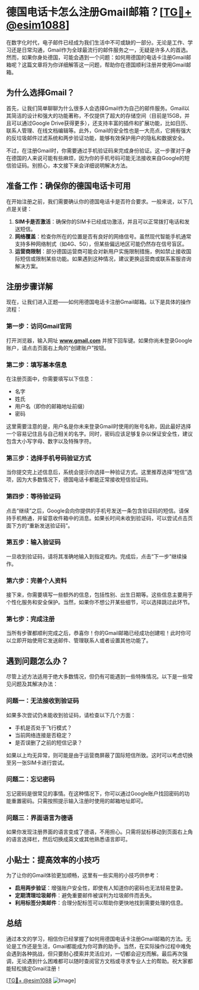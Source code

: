 # 德国电话卡怎么注册Gmail邮箱？[[TG💪+ @esim1088](https://t.me/s/esim1088)]

在数字化时代，电子邮件已经成为我们生活中不可或缺的一部分。无论是工作、学习还是日常沟通，Gmail作为全球最流行的邮件服务之一，无疑是许多人的首选。然而，如果你身处德国，可能会遇到一个问题：如何用德国的电话卡注册Gmail邮箱呢？这篇文章将为你详细解答这一问题，帮助你在德国顺利注册并使用Gmail邮箱。

## 为什么选择Gmail？

首先，让我们简单聊聊为什么很多人会选择Gmail作为自己的邮件服务。Gmail以其简洁的设计和强大的功能著称，不仅提供了超大的存储空间（目前是15GB，并且可以通过Google Drive获得更多），还支持丰富的插件和扩展功能，比如日历、联系人管理、在线文档编辑等。此外，Gmail的安全性也是一大亮点，它拥有强大的反垃圾邮件过滤系统和两步验证功能，能够有效保护用户的隐私和数据安全。

不过，在注册Gmail时，你需要通过手机验证码来完成身份验证。这一步骤对于身在德国的人来说可能有些麻烦，因为你的手机号码可能无法接收来自Google的短信验证码。别担心，本文接下来会详细说明解决方法。

## 准备工作：确保你的德国电话卡可用

在开始注册之前，我们需要确认你的德国电话卡是否符合要求。一般来说，以下几点是关键：

1. **SIM卡是否激活**：确保你的SIM卡已经成功激活，并且可以正常拨打电话和发送短信。
2. **网络覆盖**：检查你所在的位置是否有良好的网络信号。虽然现代智能手机通常支持多种网络制式（如4G、5G），但某些偏远地区可能仍然存在信号盲区。
3. **运营商限制**：部分德国运营商可能会对新用户实施限制措施，例如禁止接收国际短信或限制某些功能。如果遇到这种情况，建议更换运营商或联系客服咨询解决方案。

## 注册步骤详解

现在，让我们进入正题——如何用德国电话卡注册Gmail邮箱。以下是具体的操作流程：

### 第一步：访问Gmail官网

打开浏览器，输入网址 **www.gmail.com** 并按下回车键。如果你尚未登录Google账户，请点击页面右上角的“创建账户”按钮。

### 第二步：填写基本信息

在注册页面中，你需要填写以下信息：
- 名字
- 姓氏
- 用户名（即你的邮箱地址前缀）
- 密码

这里需要注意的是，用户名是你未来登录Gmail时使用的账号名称，因此最好选择一个容易记住且与自己相关的名字。同时，密码应该足够复杂以保证安全性，建议包含大小写字母、数字以及特殊字符。

### 第三步：选择手机号码验证方式

当你提交完上述信息后，系统会提示你选择一种验证方式。这里推荐选择“短信”选项，因为大多数情况下，德国电话卡都能正常接收短信验证码。

### 第四步：等待验证码

点击“继续”之后，Google会向你提供的手机号发送一条包含验证码的短信。请保持手机畅通，并留意收件箱中的消息。如果长时间未收到验证码，可以尝试点击页面下方的“重新发送验证码”。

### 第五步：输入验证码

一旦收到验证码，请将其准确地输入到指定框内。完成后，点击“下一步”继续操作。

### 第六步：完善个人资料

接下来，你需要填写一些额外的信息，包括性别、出生日期等。这些信息主要用于个性化服务和安全保护。当然，如果你不想公开某些细节，可以选择跳过此环节。

### 第七步：完成注册

当所有步骤都顺利完成之后，恭喜你！你的Gmail邮箱已经成功创建啦！此时你可以立即开始使用它发送邮件、管理联系人或者设置其他功能了。

## 遇到问题怎么办？

尽管上述方法适用于绝大多数情况，但仍有可能遇到一些特殊情况。以下是一些常见问题及其解决办法：

### 问题一：无法接收到验证码

如果多次尝试仍未能收到验证码，请检查以下几个方面：
- 手机是否处于飞行模式？
- 当前网络连接是否稳定？
- 是否误删了之前的短信记录？

如果以上均无异常，则可能是由于运营商屏蔽了国际短信所致。这时可以考虑切换至另一张SIM卡进行尝试。

### 问题二：忘记密码

忘记密码是很常见的事情。在这种情况下，你可以通过Google账户找回密码的功能重置密码。只需按照提示输入注册时使用的邮箱地址即可。

### 问题三：界面语言为德语

如果你发现注册界面的语言变成了德语，不用担心。只需将鼠标移动到页面右上角的语言选择栏，然后切换成英文或其他熟悉语言即可。

## 小贴士：提高效率的小技巧

为了让你的Gmail体验更加顺畅，这里有一些实用的小技巧供参考：
- **启用两步验证**：增强账户安全性，即使有人知道你的密码也无法轻易登录。
- **定期清理垃圾邮件**：避免重要邮件被误判为垃圾邮件而丢失。
- **利用标签分类邮件**：合理分配标签可以帮助你更快地找到需要处理的信息。

## 总结

通过本文的学习，相信你已经掌握了如何用德国电话卡注册Gmail邮箱的方法。无论是工作还是生活，Gmail都能成为你可靠的助手。当然，在实际操作过程中难免会遇到各种挑战，但只要耐心摸索并灵活应对，一切都会迎刃而解。最后再次强调，无论遇到什么困难都可以随时查阅官方文档或寻求专业人士的帮助。祝大家都能轻松搞定Gmail注册！

[[TG💪+ @esim1088](https://t.me/s/esim1088) ![Image](https://i.postimg.cc/4NQfJmqS/Snipaste-2025-05-13-00-14-12.png)]